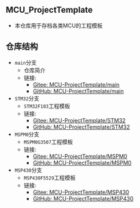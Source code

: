 ## MCU_ProjectTemplate
- 本仓库用于存档各类MCU的工程模板

## 仓库结构

- `main`分支
  - 仓库简介
  - 链接:
    - [Gitee: MCU-ProjectTemplate/main](https://gitee.com/Bairu-03/MCU-ProjectTemplate)
    - [GitHub: MCU-ProjectTemplate/main](https://github.com/Bairu-03/MCU-ProjectTemplate)
- `STM32`分支
  - `STM32F103`工程模板
  - 链接:
    - [Gitee: MCU-ProjectTemplate/STM32](https://gitee.com/Bairu-03/MCU-ProjectTemplate/tree/STM32)
    - [GitHub: MCU-ProjectTemplate/STM32](https://github.com/Bairu-03/MCU-ProjectTemplate/tree/STM32)
- `MSPM0`分支
  - `MSPM0G3507`工程模板
  - 链接:
    - [Gitee: MCU-ProjectTemplate/MSPM0](https://gitee.com/Bairu-03/MCU-ProjectTemplate/tree/MSPM0)
    - [GitHub: MCU-ProjectTemplate/MSPM0](https://github.com/Bairu-03/MCU-ProjectTemplate/tree/MSPM0)
- `MSP430`分支
  - `MSP430F5529`工程模板
  - 链接:
    - [Gitee: MCU-ProjectTemplate/MSP430](https://gitee.com/Bairu-03/MCU-ProjectTemplate/tree/MSP430)
    - [GitHub: MCU-ProjectTemplate/MSP430](https://github.com/Bairu-03/MCU-ProjectTemplate/tree/MSP430)
